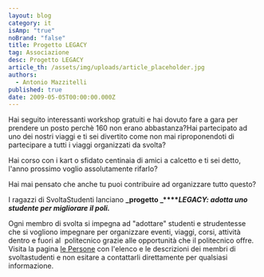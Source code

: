 ```yaml
---
layout: blog
category: it
isAmp: "true"
noBrand: "false"
title: Progetto LEGACY
tag: Associazione
desc: Progetto LEGACY
article_th: /assets/img/uploads/article_placeholder.jpg
authors:
  - Antonio Mazzitelli
published: true
date: 2009-05-05T00:00:00.000Z
---
```


Hai seguito interessanti workshop gratuiti e hai dovuto fare a gara per prendere un posto perchè 160 non erano abbastanza?Hai partecipato ad uno dei nostri viaggi e ti sei divertito come non mai riproponendoti di partecipare a tutti i viaggi organizzati da svolta?

Hai corso con i kart o sfidato centinaia di amici a calcetto e ti sei detto, l'anno prossimo voglio assolutamente rifarlo?

Hai mai pensato che anche tu puoi contribuire ad organizzare tutto questo?

I ragazzi di SvoltaStudenti lanciano **_progetto _****_LEGACY: adotta uno studente per migliorare il poli._**

Ogni membro di svolta si impegna ad "adottare" studenti e strudentesse che si vogliono impegnare per organizzare eventi, viaggi, corsi, attività dentro e fuori al  politecnico grazie alle opportunità che il politecnico offre.  
Visita la pagina [le Persone](http://www.svoltastudenti.it/le-persone) con l'elenco e le descrizioni dei membri di svoltastudenti e non esitare a contattarli direttamente per qualsiasi informazione.
